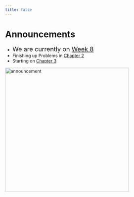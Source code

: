 ```yaml
---
title: false
---
```

<meta http-equiv="refresh" content="600"/>

<!-- <img src="https://www.dominicavibes.dm/wp-content/uploads/2016/09/Announcement-Icon.jpg" alt="announcement" height="400">  -->

<!-- # Hello, world!


This is CS50 AP, Harvard University's introduction to the intellectual enterprises of computer science and the art of programming for students in high school, which satisfies the College Board's AP CS Principles curriculum framework.

<iframe src="https://www.youtube.com/embed/tZxLMIk_SaY?playlist=GAB6Gm7pTTA"></iframe> -->


# Announcements  

- <span style="font-size: 20px;">We are currently on [Week 8](\ap\weeks\week8) </span>
- Finishing up Problems in [Chapter 2](/ap/curriculum/2)
- Starting on [Chapter 3](/ap/curriculum/3)




<img src="https://image.freepik.com/free-vector/attention-please-concept-important-announcement_118124-879.jpg" alt="announcement" height="400">